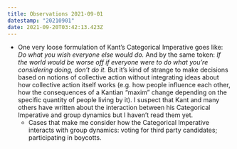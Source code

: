 ```yaml
---
title: Observations 2021-09-01
datestamp: "20210901"
date: 2021-09-20T03:42:13.423Z
---
```

- One very loose formulation of Kant’s Categorical Imperative goes like: *Do what you wish everyone else would do.* And by the same token: *If the world would be worse off if everyone were to do what you’re considering doing, don’t do it.* But it’s kind of strange to make decisions based on notions of collective action without integrating ideas about how collective action itself works (e.g. how people influence each other, how the consequences of a Kantian “maxim” change depending on the specific quantity of people living by it). I suspect that Kant and many others have written about the interaction between his Categorical Imperative and group dynamics but I haven’t read them yet.
	- Cases that make me consider how the Categorical Imperative interacts with group dynamics: voting for third party candidates; participating in boycotts.